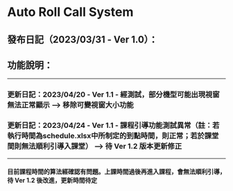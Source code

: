 # Auto Roll Call System
## 發布日記（2023/03/31 - Ver 1.0）：
## 功能說明：
---
### **更新日記**：2023/04/20 - Ver 1.1 - 經測試，部分機型可能出現視窗無法正常顯示 --> 移除可變視窗大小功能
### **更新日記**：2023/04/24 - Ver 1.1 - 課程引導功能測試異常（註：若執行時間為schedule.xlsx中所制定的到點時間，則正常；若於課堂間則無法順利引導入課堂） --> 待 Ver 1.2 版本更新修正
---
#### 目前課程時間的算法經確認有問題。上課時間過後再進入課程，會無法順利引導，待 **Ver** **1.2** 後改進，更新時間待定
